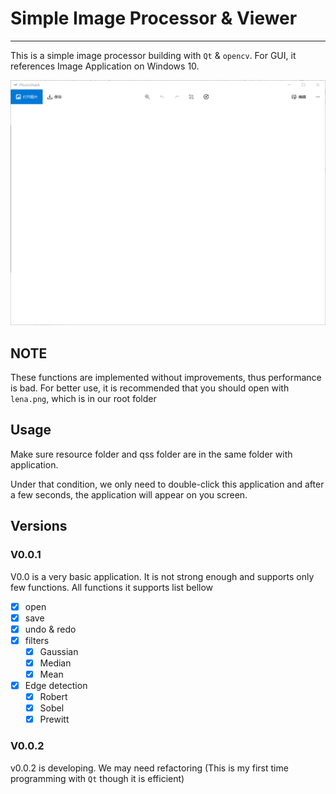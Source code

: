 # Simple Image Processor & Viewer

------------------------ 

This is a simple image processor building with `Qt` & `opencv`. For GUI, it references Image Application on Windows 10.

![](./readme_imgs/app.png)

## NOTE
These functions are implemented without improvements, thus performance is bad. For better use, it is recommended that you
should open with `lena.png`, which is in our root folder

## Usage
Make sure resource folder and qss folder are in the same folder with application.

Under that condition, we only need to double-click this application and after a few seconds, the application will
appear on you screen.

## Versions
### V0.0.1
V0.0 is a very basic application. It is not strong enough and supports only few functions. All functions it 
supports list bellow

- [x] open
- [x] save
- [x] undo & redo
- [x] filters
    - [x] Gaussian
    - [x] Median
    - [x] Mean
- [x] Edge detection
    - [x] Robert
    - [x] Sobel
    - [x] Prewitt
   
### V0.0.2
v0.0.2 is developing.
We may need refactoring (This is my first time programming with `Qt` though it is efficient)


